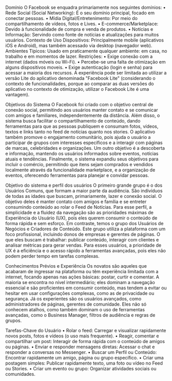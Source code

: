 Domínio
O Facebook se enquadra primariamente nos seguintes domínios:
•	Rede Social (Social Networking): É o seu domínio principal, focado em conectar pessoas.
•	Mídia Digital/Entretenimento: Por meio do compartilhamento de vídeos, fotos e Lives.
•	E-commerce/Marketplace: Devido à funcionalidade de compra e venda de produtos.
•	Notícias e Informação: Servindo como fonte de notícias e atualizações para muitos usuários.
Contexto de Uso
Dispositivos: Principalmente mobile (aplicativos iOS e Android), mas também acessado via desktop (navegador web).
Ambientes Típicos: Usado em praticamente qualquer ambiente: em casa, no trabalho e em momentos de lazer.
Restrições:
•	Exige conexão com a internet (dados móveis ou Wi-Fi).
•	Percebe-se uma falta de otimização em alguns dispositivos moveis.
•	Exige autenticação (login e senha) para acessar a maioria dos recursos.
A experiência pode ser limitada ao utilizar a versão Lite do aplicativo denominada "Facebook Lite" (considerando o contexto de funcionalidades, porque ao comparar as duas versões do aplicativo no contexto de otimização, utilizar o Facebook Lite é uma vantagem).

Objetivos do Sistema
O Facebook foi criado com o objetivo central de conexão social, permitindo aos usuários manter contato e se comunicar com amigos e familiares, independentemente da distância. Além disso, o sistema busca facilitar o compartilhamento de conteúdo, dando ferramentas para que as pessoas publiquem e consumam fotos, vídeos, textos e links tanto no feed de notícias quanto nos stories. O aplicativo também promove o engajamento comunitário, pois ajuda o usuário a participar de grupos com interesses específicos e a interagir com páginas de marcas, celebridades e organizações. Um outro objetivo é a descoberta e informação, mantendo os usuários informados sobre eventos, notícias atuais e tendências. Finalmente, o sistema expandiu seus objetivos para incluir o comércio, permitindo que itens sejam comprados e vendidos localmente através da funcionalidade marketplace, e a organização de eventos, oferecendo ferramentas para planejar e convidar pessoas.

Objetivo do sistema e perfil dos usuários
O primeiro grande grupo é o dos Usuários Comuns, que formam a maior parte da audiência. São indivíduos de todas as idades que buscam, primariamente, lazer e conexão social. O objetivo deles é manter contato com amigos e família e se entreter consumindo conteúdo ao rolar o Feed de Notícias. Para esse perfil, a simplicidade e a fluidez da navegação são as prioridades máximas de Experiência do Usuário (UX), pois eles querem consumir o conteúdo de forma rápida e sem esforço.
Em contraste, temos o grupo dos Usuários de Negócios e Criadores de Conteúdo. Este grupo utiliza a plataforma com um foco profissional, incluindo donos de empresas e gerentes de páginas. O que eles buscam é trabalhar: publicar conteúdo, interagir com clientes e analisar métricas para gerar vendas. Para esses usuários, a prioridade de UX é a eficiência e o acesso rápido a ferramentas avançadas, pois eles não podem perder tempo em tarefas complexas.

Conhecimentos Prévios e Experiência
Os novatos são aqueles que acabaram de ingressar na plataforma ou têm experiência limitada com a internet, focando apenas nas ações básicas: postar, curtir e comentar.
A maioria se encontra no nível intermediário; eles dominam a navegação essencial e são proficientes em consumir conteúdo, mas tendem a evitar ou hesitar em usar configurações complexas, como as de privacidade ou segurança.
Já os experientes são os usuários avançados, como administradores de páginas, gerentes de comunidade. Eles não só conhecem atalhos, como também dominam o uso de ferramentas avançadas, como o Business Manager, filtros de audiência e regras de grupos.

Tarefas-Chave do Usuário
•	Rolar o feed: Carregar e visualizar rapidamente novos posts, fotos e vídeos (o uso mais frequente).
•	Reagir, comentar e compartilhar um post: Interagir de forma rápida com o conteúdo de amigos ou páginas.
•	Enviar e responder mensagens diretas: Acessar o chat e responder a conversas no Messenger.
•	Buscar um Perfil ou Conteúdo: Encontrar rapidamente um amigo, página ou grupo específico.
•	Criar uma postagem simples: Publicar rapidamente texto, uma foto ou vídeo no Feed ou Stories.
•	Criar um evento ou grupo: Organizar atividades sociais ou comunidades.
